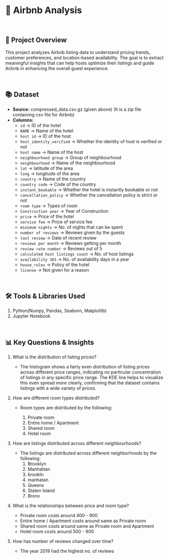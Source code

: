 # 🛌 Airbnb Analysis

<br>

## 📅 Project Overview
This project analyzes Airbnb listing data to understand pricing trends, customer preferences, and location-based availability. The goal is to extract meaningful insights that can help hosts optimize their listings and guide Airbnb in enhancing the overall guest experience.

<br>

## 📚 Dataset

* __Source:__ compressed_data.csv.gz (given above) (It is a zip file containing csv file for Airbnb)
* __Columns:__
    - `id` -> ID of the hotel
    - `NAME` -> Name of the hotel
    - `host id` -> ID of the host
    - `host_identity_verified` -> Whether the identity of host is verified or not
    - `host name` -> Name of the host
    - `neighbourhood group` -> Group of neighbourhood
    - `neighbourhood` -> Name of the neighbourhood
    - `lat` -> latitude of the area
    - `long` -> longitude of the area
    - `country` -> Name of the country 
    - `country code` -> Code of the country
    - `instant_bookable` -> Whether the hotel is instantly bookable or not
    - `cancellation_policy` -> Whether the cancellation policy is strict or not
    - `room type` -> Types of room
    - `Construction year` -> Year of Construction
    - `price` -> Price of the hotel
    - `service fee` -> Price of service fee
    - `minimum nights` -> No. of nights that can be spent
    - `number of reviews` -> Reviews given by the guests
    - `last review` -> Date of recent review
    - `reviews per month` -> Reviews getting per month
    - `review rate number` -> Reviews out of 5
    - `calculated host listings count` -> No. of host listings
    - `availability 365` -> No. of availability days in a year
    - `house_rules` -> Policy of the hotel
    - `license` -> Not given for a reason

<br>

## 🛠️ Tools & Libraries Used
1. Python(Numpy, Pandas, Seaborn, Matplotlib)
2. Jupyter Notebook

<br>

## 📊 Key Questions & Insights

1. What is the distribution of listing prices?
   * The histogram shows a fairly even distribution of listing prices across different price ranges, indicating no particular concentration of listings in any specific price range. The KDE line helps to visualize this even spread more clearly, confirming that the dataset contains listings with a wide variety of prices.
   
2. How are different room types distributed?
   * Room types are distributed by the following:

     1. Private room
     2. Entire home / Apartment
     3. Shared room
     4. Hotel room

3. How are listings distributed across different neighbourhoods?
   * The listings are distributed across different neighborhoods by the following:
       1. Brooklyn
       2. Manhattan
       3. brookIn
       4. manhatan
       5. Queens
       6. Staten Island
       7. Bronx
   
4. What is the relationships between price and room type?
   * Private room costs around 400 - 900
   * Entire home / Apartment costs around same as Private room
   * Shared room costs around same as Private room and Apartment
   * Hotel room costs around 500 - 900

5. How has number of reviews changed over time?
    * The year 2019 had the highest no. of reviews
